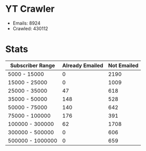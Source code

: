 # YT Crawler
- Emails: 8924
- Crawled: 430112

# Stats
| Subscriber Range  | Already Emailed | Not Emailed |
|-------|-------|-------|
| 5000 - 15000 | 0 | 2190 |
| 15000 - 25000 | 0 | 1009 |
| 25000 - 35000 | 47 | 618 |
| 35000 - 50000 | 148 | 528 |
| 50000 - 75000 | 140 | 642 |
| 75000 - 100000 | 176 | 391 |
| 100000 - 300000 | 62 | 1708 |
| 300000 - 500000 | 0 | 606 |
| 500000 - 1000000 | 0 | 659 |

